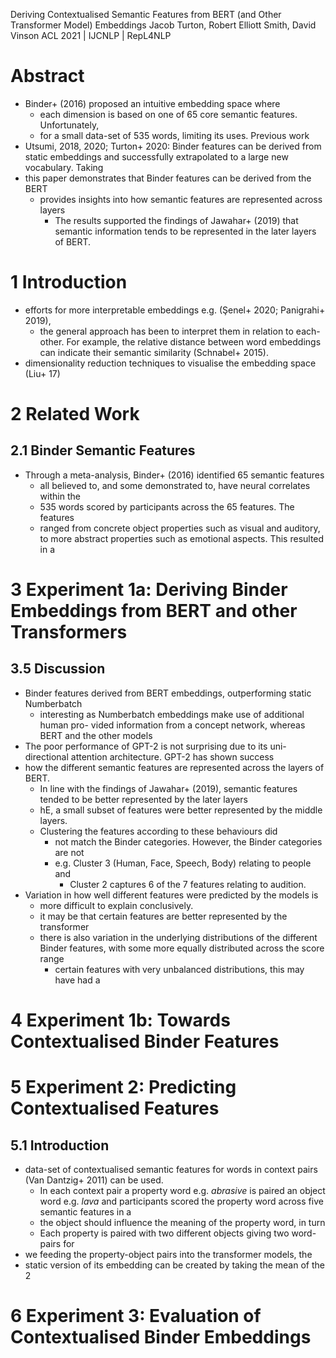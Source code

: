 Deriving Contextualised Semantic Features from BERT (and Other Transformer Model) Embeddings 
Jacob Turton, Robert Elliott Smith, David Vinson
ACL 2021 | IJCNLP | RepL4NLP

# Abstract

* Binder+ (2016) proposed an intuitive embedding space where 
  * each dimension is based on one of 65 core semantic features. Unfortunately,
  * for a small data-set of 535 words, limiting its uses.  Previous work
* Utsumi, 2018, 2020; Turton+ 2020: Binder features can be derived from static
  embeddings and successfully extrapolated to a large new vocabulary.  Taking
* this paper demonstrates that Binder features can be derived from the BERT
  * provides insights into how semantic features are represented across layers
    * The results supported the findings of Jawahar+ (2019) that 
      semantic information tends to be represented in the later layers of BERT.

# 1 Introduction

* efforts for more interpretable embeddings e.g. (Şenel+ 2020; Panigrahi+ 2019),
  * the general approach has been to interpret them in relation to each-other.
    For example, the relative distance between word embeddings can indicate
    their semantic similarity (Schnabel+ 2015).  
* dimensionality reduction techniques to visualise the embedding space (Liu+ 17)

# 2 Related Work

## 2.1 Binder Semantic Features

* Through a meta-analysis, Binder+ (2016) identified 65 semantic features 
  * all believed to, and some demonstrated to, have neural correlates within the
  * 535 words scored by participants across the 65 features.  The features
  * ranged from concrete object properties such as visual and auditory, to more
    abstract properties such as emotional aspects.  This resulted in a

# 3 Experiment 1a: Deriving Binder Embeddings from BERT and other Transformers

## 3.5 Discussion

* Binder features derived from BERT embeddings, outperforming static Numberbatch
  * interesting as Numberbatch embeddings make use of additional human pro-
    vided information from a concept network, whereas BERT and the other models
* The poor performance of GPT-2 is not surprising 
  due to its uni-directional attention architecture. GPT-2 has shown success
* how the different semantic features are represented across the layers of BERT.
  * In line with the findings of Jawahar+ (2019), semantic features tended to be
    better represented by the later layers
  * hE, a small subset of features were better represented by the middle layers.
  * Clustering the features according to these behaviours did 
    * not match the Binder categories. However, the Binder categories are not
    * e.g. Cluster 3 (Human, Face, Speech, Body) relating to people and 
      * Cluster 2 captures 6 of the 7 features relating to audition.  
* Variation in how well different features were predicted by the models is 
  * more difficult to explain conclusively. 
  * it may be that certain features are better represented by the transformer
  * there is also variation in the underlying distributions of the different
    Binder features, with some more equally distributed across the score range
    * certain features with very unbalanced distributions, this may have had a

# 4 Experiment 1b: Towards Contextualised Binder Features

# 5 Experiment 2: Predicting Contextualised Features

## 5.1 Introduction

* data-set of contextualised semantic features for words in context pairs 
  (Van Dantzig+ 2011) can be used. 
  * In each context pair a 
    property word e.g. _abrasive_ is paired an 
    object word e.g. _lava_ and 
    participants scored the property word across five semantic features in a
  * the object should influence the meaning of the property word, in turn
  * Each property is paired with two different objects giving two word-pairs for
* we feeding the property-object pairs into the transformer models, the
* static version of its embedding can be created by taking the mean of the 2

# 6 Experiment 3: Evaluation of Contextualised Binder Embeddings
